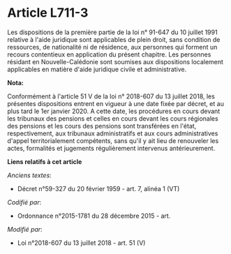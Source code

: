 # Article L711-3

Les dispositions de la première partie de la loi n° 91-647 du 10 juillet 1991 relative à l'aide juridique sont applicables de
plein droit, sans condition de ressources, de nationalité ni de résidence, aux personnes qui forment un recours contentieux
en application du présent chapitre. Les personnes résidant en Nouvelle-Calédonie sont soumises aux dispositions localement
applicables en matière d'aide juridique civile et administrative.

**Nota:**

Conformément à l'article 51 V de la loi n° 2018-607 du 13 juillet 2018, les présentes dispositions entrent en vigueur à une
date fixée par décret, et au plus tard le 1er janvier 2020. A cette date, les procédures en cours devant les tribunaux des
pensions et celles en cours devant les cours régionales des pensions et les cours des pensions sont transférées en l'état,
respectivement, aux tribunaux administratifs et aux cours administratives d'appel territorialement compétents, sans qu'il y
ait lieu de renouveler les actes, formalités et jugements régulièrement intervenus antérieurement.

**Liens relatifs à cet article**

_Anciens textes_:

  - Décret n°59-327 du 20 février 1959 - art. 7, alinéa 1  (VT)

_Codifié par_:

  - Ordonnance n°2015-1781 du 28 décembre 2015 - art.

_Modifié par_:

  - Loi n°2018-607 du 13 juillet 2018 - art. 51 (V)
